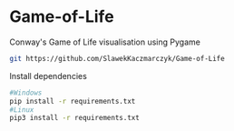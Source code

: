# Game-of-Life

Conway's Game of Life visualisation using Pygame

```bash
git https://github.com/SlawekKaczmarczyk/Game-of-Life
```


Install dependencies
```bash
#Windows
pip install -r requirements.txt
#Linux
pip3 install -r requirements.txt
